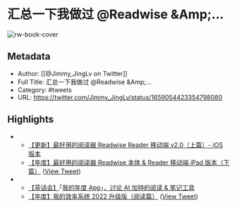 # 汇总一下我做过 @Readwise &Amp;...

![rw-book-cover](https://pbs.twimg.com/profile_images/1344697647576170496/pXUmPT0a.jpg)

## Metadata
- Author: [[@Jimmy_JingLv on Twitter]]
- Full Title: 汇总一下我做过 @Readwise &Amp;...
- Category: #tweets
- URL: https://twitter.com/Jimmy_JingLv/status/1659054423354798080

## Highlights
- * [【更新】最好用的阅读器 Readwise Reader 移动端 v2.0（上篇）- iOS 版本](https://t.co/VVD7syApo2)
  * [【年度】最好用的阅读器 Readwise 本体 & Reader 移动端 iPad 版本（下篇）](https://t.co/Li3m9GzeGU) ([View Tweet](https://twitter.com/Jimmy_JingLv/status/1659054425892360193))
- * [【茶话会】](https://t.co/W3mogXKMZd)「[我的年度 App](https://t.co/W3mogXKMZd)」[，讨论 AI 加持的阅读 & 笔记工具](https://t.co/W3mogXKMZd)
  * [【年度】我的效率系统 2022 升级版（阅读篇）](https://t.co/OSnORh7uah) ([View Tweet](https://twitter.com/Jimmy_JingLv/status/1659054428534751232))
